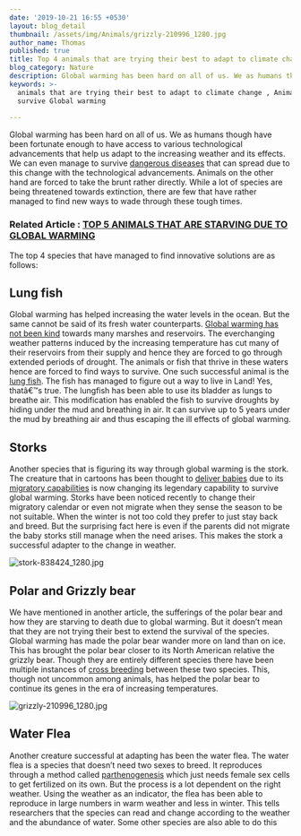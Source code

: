 ```yaml
---
date: '2019-10-21 16:55 +0530'
layout: blog_detail
thumbnail: /assets/img/Animals/grizzly-210996_1280.jpg
author_name: Thomas
published: true
title: Top 4 animals that are trying their best to adapt to climate change
blog_category: Nature
description: Global warming has been hard on all of us. We as humans though have been...
keywords: >-
  animals that are trying their best to adapt to climate change , Animals which
  survive Global warming
  
---
```


Global warming has been hard on all of us. We as humans though have been fortunate enough to have access to various technological advancements that help us adapt to the increasing weather and its effects. We can even manage to survive [dangerous diseases](https://www.toknowisgood.com/2019/08/10/top-4-diseases-that-are-on-the-rise-due-to-global-warming.html) that can spread due to this change with the technological advancements. Animals on the other hand are forced to take the brunt rather directly. While a lot of species are being threatened towards extinction, there are few that have rather managed to find new ways to wade through these tough times. 

### Related Article : [TOP 5 ANIMALS THAT ARE STARVING DUE TO GLOBAL WARMING](https://www.toknowisgood.com/2019/10/21/top-5-animals-that-are-starving-due-to-global-warming.html)

The top 4 species that have managed to find innovative solutions are as follows:

## Lung fish

Global warming has helped increasing the water levels in the ocean. But the same cannot be said of its fresh water counterparts. [Global warming has not been kind](https://www.toknowisgood.com/2019/06/28/top-5-cities-to-run-out-of-fresh-drinking-water.html) towards many marshes and reservoirs. The everchanging weather patterns induced by the increasing temperature has cut many of their reservoirs from their supply and hence they are forced to go through extended periods of drought. The animals or fish that thrive in these waters hence are forced to find ways to survive. One such successful animal is the [lung fish](https://en.wikipedia.org/wiki/Lungfish). The fish has managed to figure out a way to live in Land! Yes, thatâ€™s true. The lungfish has been able to use its bladder as lungs to breathe air. This modification has enabled the fish to survive droughts by hiding under the mud and breathing in air. It can survive up to 5 years under the mud by breathing air and thus escaping the ill effects of global warming.

## Storks
Another species that is figuring its way through global warming is the stork. The creature that in cartoons has been thought to [deliver babies](https://www.livescience.com/62807-why-storks-baby-myth.html) due to its [migratory capabilities](https://www.toknowisgood.com/2018/10/27/animal-migrations.html) is now changing its legendary capability to survive global warming. Storks have been noticed recently to change their migratory calendar or even not migrate when they sense the season to be not suitable. When the winter is not too cold they prefer to just stay back and breed. But the surprising fact here is even if the parents did not migrate the baby storks still manage when the need arises. This makes the stork a successful adapter to the change in weather.

![stork-838424_1280.jpg]({{site.baseurl}}/assets/img/Animals/stork-838424_1280.jpg)


## Polar and Grizzly bear
We have mentioned in another article, the sufferings of the polar bear and how they are starving to death due to global warming. But it doesn’t mean that they are not trying their best to extend the survival of the species. Global warming has made the polar bear wander more on land than on ice. This has brought the polar bear closer to its North American relative the grizzly bear. Though they are entirely different species there have been multiple instances of [cross breeding](https://en.wikipedia.org/wiki/Grizzly%E2%80%93polar_bear_hybrid) between these two species.  This, though not uncommon among animals, has helped the polar bear to continue its genes in the era of increasing temperatures.

![grizzly-210996_1280.jpg]({{site.baseurl}}/assets/img/Animals/grizzly-210996_1280.jpg)


## Water Flea
Another creature successful at adapting has been the water flea. The water flea is a species that doesn’t need two sexes to breed. It reproduces through a method called [parthenogenesis](https://en.wikipedia.org/wiki/Parthenogenesis) which just needs female sex cells to get fertilized on its own. But the process is a lot dependent on the right weather. Using the weather as an indicator, the flea has been able to reproduce in large numbers in warm weather and less in winter. This tells researchers that the species can read and change according to the weather and the abundance of water. Some other species are also able to do this



